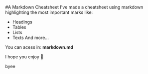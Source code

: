 #A  Markdown Cheatsheet
I've made a cheatsheet using markdown highlighting the most important marks like:
* Headings
* Tables
* Lists
* Texts
And more...

You can acess in: **markdown.md**

I hope you enjoy 🙂

byee
